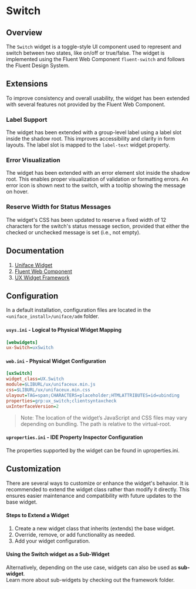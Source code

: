 # Switch

## Overview

The `Switch` widget is a toggle-style UI component used to represent and switch between two states, like on/off or true/false. The widget is implemented using the Fluent Web Component `fluent-switch` and follows the Fluent Design System.

## Extensions

To improve consistency and overall usability, the widget has been extended with several features not provided by the Fluent Web Component.

### Label Support

The widget has been extended with a group-level label using a label slot inside the shadow root. This improves accessibility and clarity in form layouts. The label slot is mapped to the `label-text` widget property.

### Error Visualization

The widget has been extended with an error element slot inside the shadow root. This enables proper visualization of validation or formatting errors. An error icon is shown next to the switch, with a tooltip showing the message on hover.

### Reserve Width for Status Messages

The widget's CSS has been updated to reserve a fixed width of 12 characters for the switch's status message section, provided that either the checked or unchecked message is set (i.e., not empty).

## Documentation

1. [Uniface Widget](https://docs.rocketsoftware.com/bundle/uniface_104/page/kin1709198869557.html)
2. [Fluent Web Component](https://learn.microsoft.com/en-us/fluent-ui/web-components/)
3. [UX Widget Framework](../framework/README.md)

## Configuration

In a default installation, configuration files are located in the `<uniface_install>/uniface/adm` folder.

#### `usys.ini` - Logical to Physical Widget Mapping
```ini
[webwidgets]
ux-Switch=uxSwitch
```

#### `web.ini` - Physical Widget Configuration
```ini
[uxSwitch]
widget_class=UX.Switch
module=$LIBURL/ux/unifaceux.min.js
css=$LIBURL/ux/unifaceux.min.css
ulayout=TAG=span;CHARACTERS=placeholder;HTMLATTRIBUTES=id=ubinding
properties=grp:ux_switch;clientsyntaxcheck
uxInterfaceVersion=2
```

> Note: The location of the widget’s JavaScript and CSS files may vary depending on bundling. The path is relative to the virtual-root.

#### `uproperties.ini` - IDE Property Inspector Configuration

The properties supported by the widget can be found in uproperties.ini.

## Customization

There are several ways to customize or enhance the widget's behavior. It is recommended to extend the widget class rather than modify it directly. This ensures easier maintenance and compatibility with future updates to the base widget.

#### Steps to Extend a Widget

1. Create a new widget class that inherits (extends) the base widget.
2. Override, remove, or add functionality as needed.
3. Add your widget configuration.

#### Using the Switch widget as a Sub-Widget

Alternatively, depending on the use case, widgets can also be used as **sub-widget**.  
Learn more about sub-widgets by checking out the framework folder.
